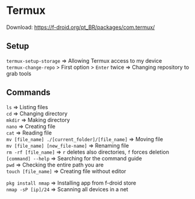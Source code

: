 # Termux
Download: https://f-droid.org/pt_BR/packages/com.termux/

## Setup
``termux-setup-storage`` => Allowing Termux access to my device <br>
``termux-change-repo`` > First option > ``Enter`` twice => Changing repository to grab tools

## Commands
``ls`` => Listing files <br>
``cd`` => Changing directory <br>
``mkdir`` => Making directory <br>
``nano`` => Creating file <br>
``cat`` => Reading file <br>
``mv [file_name] ./[current_folder]/[file_name]`` => Moving file <br>
``mv [file_name] [new_file-name]`` => Renaming file <br>
``rm -rf [file_name]`` => ``r`` deletes also directories, ``f`` forces deletion <br>
``[command] --help`` => Searching for the command guide <br>
``pwd`` => Checking the entire path you are <br>
``touch [file_name]`` => Creating file without editor <br>

``pkg install nmap`` => Installing app from f-droid store <br>
``nmap -sP [ip]/24`` => Scanning all devices in a net <br>


